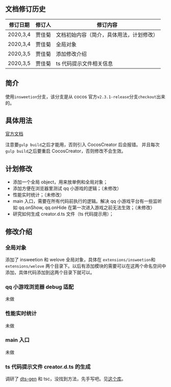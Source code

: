 ## 文档修订历史

| 修订日期 | 修订人  | 修订内容 |
| ------ | ------ | ------ |
| 2020,3,4| 贾佳菊 | 文档初始内容（简介，具体用法，计划修改） |
| 2020,3,4| 贾佳菊 | 全局对象|
| 2020,3,5| 贾佳菊 | 添加修改介绍|
| 2020,3,5| 贾佳菊 | ts 代码提示文件相关信息|


## 简介

使用```insweetion```分支，该分支是从 cocos 官方```v2.3.1-release```分支```checkout```出来的。

## 具体用法

[官方文档](http://docs.cocos.com/creator/manual/zh/advanced-topics/engine-customization.html)

注意要```gulp build```之后才能用，否则引入 CocosCreator 后会报错。
并且每次```gulp build```之后要重启 CocosCreator，否则修改不会生效。

## 计划修改

* 添加一个全局 object，用来放单例和全局对象；
* 添加方便在浏览器里测试 qq 小游戏的逻辑；（未修改）
* 性能实时统计；（未修改）
* main 入口，需要在所有代码前执行的逻辑。解决 qq 小游戏平台有一些监听如 qq.onShow, qq.onHide 在第一次进入游戏之前无法生效；（未修改）
* 研究如何生成 creator.d.ts 文件（ts 代码提示用）；

## 修改介绍

### 全局对象

添加了 insweetion 和 welove 全局对象，具体在 ```extensions/insweetion```和```extensions/welove``` 两个目录下。以后有添加模块的需要可以在这两个命名空间中添加，具体代码添加到这两个目录下就可以。

### qq 小游戏浏览器 debug 适配

未做

### 性能实时统计

未做

### main 入口

未做

### ts 代码提示文件 creator.d.ts 的生成

调研了 [dts-gen](https://github.com/insweetion/dts-gen) 和 tsc，没找到方法，先手写吧。见[这个库](https://github.com/insweetion/cocoscreator-util)。




